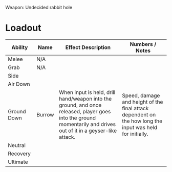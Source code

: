 Weapon: Undecided
rabbit hole
# Loadout

| Ability     | Name   | Effect Description                                                                                                                                              | Numbers / Notes                                                                                          |
| ----------- | ------ | --------------------------------------------------------------------------------------------------------------------------------------------------------------- | -------------------------------------------------------------------------------------------------------- |
| Melee       | N/A    |                                                                                                                                                                 |                                                                                                          |
| Grab        | N/A    |                                                                                                                                                                 |                                                                                                          |
| Side        |        |                                                                                                                                                                 |                                                                                                          |
| Air Down    |        |                                                                                                                                                                 |                                                                                                          |
| Ground Down | Burrow | When input is held, drill hand/weapon into the ground, and once released, player goes into the ground momentarily and drives out of it in a geyser-like attack. | Speed, damage and height of the final attack dependent on the how long the input was held for initially. |
| Neutral     |        |                                                                                                                                                                 |                                                                                                          |
| Recovery    |        |                                                                                                                                                                 |                                                                                                          |
| Ultimate    |        |                                                                                                                                                                 |                                                                                                          |

